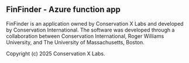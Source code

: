 ## FinFinder - Azure function app

FinFinder is an application owned by Conservation X Labs and developed by Conservation International. The software was developed through a collaboration between Conservation International, Roger Williams University, and The University of Massachusetts, Boston.


Copyright (c) 2025 Conservation X Labs.


<!-- Security scan triggered at 2025-09-01 22:44:33 -->

<!-- Security scan triggered at 2025-09-07 01:43:49 -->